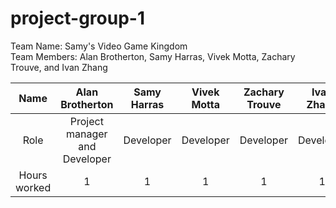 # project-group-1
Team Name: Samy's Video Game Kingdom  
Team Members: Alan Brotherton, Samy Harras, Vivek Motta, Zachary Trouve, and Ivan Zhang

| Name | Alan Brotherton    | Samy Harras    | Vivek Motta | Zachary Trouve | Ivan Zhang |
| :---:   | :---: | :---: | :---: |  :---: |  :---: |
| Role | Project manager and Developer   | Developer   | Developer | Developer | Developer |
| Hours worked | 1   | 1   | 1 | 1 | 1 |
